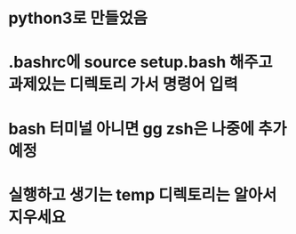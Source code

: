 
# python3로 만들었음
# .bashrc에 source setup.bash 해주고 과제있는 디렉토리 가서 명령어 입력
# bash 터미널 아니면 gg  zsh은 나중에 추가예정
# 실행하고 생기는 temp 디렉토리는 알아서 지우세요

